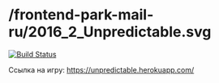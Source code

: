 
# /frontend-park-mail-ru/2016_2_Unpredictable.svg

[![Build Status](https://travis-ci.org/frontend-park-mail-ru/sample.svg?branch=master)](https://travis-ci.org/frontend-park-mail-ru/sample)

Ссылка на игру:
    https://unpredictable.herokuapp.com/

